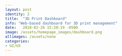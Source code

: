 ```yaml
---
layout: post
identity: 2
title:  "3D Print Dashboard"
info: "Web-based dashboard for 3D print management"
date:   2018-02-26 15:20:19 -0500
image: /assets/homepage_images/dashboard.png
allimages: /assets/none
categories:
- UI/UX
---
```


